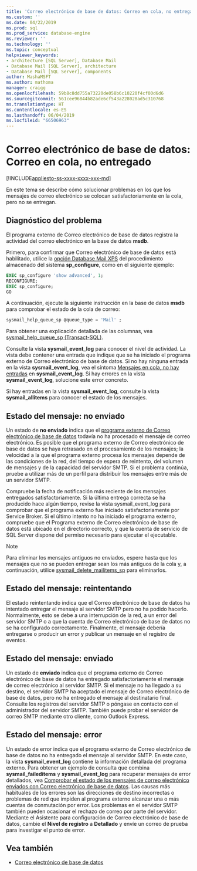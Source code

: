 ```yaml
---
title: 'Correo electrónico de base de datos: Correo en cola, no entregado | Microsoft Docs'
ms.custom: ''
ms.date: 04/22/2019
ms.prod: sql
ms.prod_service: database-engine
ms.reviewer: ''
ms.technology: ''
ms.topic: conceptual
helpviewer_keywords:
- architecture [SQL Server], Database Mail
- Database Mail [SQL Server], architecture
- Database Mail [SQL Server], components
author: MashaMSFT
ms.author: mathoma
manager: craigg
ms.openlocfilehash: 59b8c8dd755a73220de058b6c10220f4cf00d6d6
ms.sourcegitcommit: 561cee96844b82ade6cf543a228028ad5c310768
ms.translationtype: HT
ms.contentlocale: es-ES
ms.lasthandoff: 06/04/2019
ms.locfileid: "66506963"
---
```

# <a name="database-mail-mail-queued-not-delivered"></a>Correo electrónico de base de datos: Correo en cola, no entregado 
[!INCLUDE[appliesto-ss-xxxx-xxxx-xxx-md](../../includes/appliesto-ss-xxxx-xxxx-xxx-md.md)]

En este tema se describe cómo solucionar problemas en los que los mensajes de correo electrónico se colocan satisfactoriamente en la cola, pero no se entregan.

## <a name="diagnose-the-problem"></a>Diagnóstico del problema 

El programa externo de Correo electrónico de base de datos registra la actividad del correo electrónico en la base de datos **msdb**.

Primero, para confirmar que Correo electrónico de base de datos está habilitado, utilice la [opción Database Mail XPS](../../database-engine/configure-windows/database-mail-xps-server-configuration-option.md) del procedimiento almacenado del sistema **sp_configure**, como en el siguiente ejemplo:

```sql 
EXEC sp_configure 'show advanced', 1;  
RECONFIGURE; 
EXEC sp_configure; 
GO
```

A continuación, ejecute la siguiente instrucción en la base de datos **msdb** para comprobar el estado de la cola de correo:

```sql
sysmail_help_queue_sp @queue_type = 'Mail' ;
```

Para obtener una explicación detallada de las columnas, vea [sysmail_help_queue_sp (Transact-SQL)](../system-stored-procedures/sysmail-help-queue-sp-transact-sql.md#result-set).

Consulte la vista **sysmail_event_log** para conocer el nivel de actividad. La vista debe contener una entrada que indique que se ha iniciado el programa externo de Correo electrónico de base de datos. Si no hay ninguna entrada en la vista **sysmail_event_log**, vea el síntoma [Mensajes en cola, no hay entradas](database-mail-common-errors.md#database-mail-queued-no-entries-in-sysmail_event_log-or-windows-application-event-log) en **sysmail_event_log**. Si hay errores en la vista **sysmail_event_log**, solucione este error concreto.

Si hay entradas en la vista **sysmail_event_log**, consulte la vista **sysmail_allitems** para conocer el estado de los mensajes.

## <a name="message-status-unsent"></a>Estado del mensaje: no enviado 

Un estado de **no enviado** indica que el [programa externo de Correo electrónico de base de datos](database-mail-external-program.md) todavía no ha procesado el mensaje de correo electrónico. Es posible que el programa externo de Correo electrónico de base de datos se haya retrasado en el procesamiento de los mensajes; la velocidad a la que el programa externo procesa los mensajes depende de las condiciones de la red, del tiempo de espera de reintento, del volumen de mensajes y de la capacidad del servidor SMTP. Si el problema continúa, pruebe a utilizar más de un perfil para distribuir los mensajes entre más de un servidor SMTP.

Compruebe la fecha de notificación más reciente de los mensajes entregados satisfactoriamente. Si la última entrega correcta se ha producido hace algún tiempo, revise la vista sysmail_event_log para comprobar que el programa externo fue iniciado satisfactoriamente por Service Broker. Si el último intento no ha iniciado el programa externo, compruebe que el Programa externo de Correo electrónico de base de datos está ubicado en el directorio correcto, y que la cuenta de servicio de SQL Server dispone del permiso necesario para ejecutar el ejecutable.

   > [!NOTE]
   > Para eliminar los mensajes antiguos no enviados, espere hasta que los mensajes que no se pueden entregar sean los más antiguos de la cola y, a continuación, utilice [sysmail_delete_mailitems_sp](../system-stored-procedures/sysmail-delete-mailitems-sp-transact-sql.md) para eliminarlos.

## <a name="message-status-retrying"></a>Estado del mensaje: reintentando

El estado reintentando indica que el Correo electrónico de base de datos ha intentado entregar el mensaje al servidor SMTP pero no ha podido hacerlo. Normalmente, esto se debe a una interrupción de la red, a un error del servidor SMTP o a que la cuenta de Correo electrónico de base de datos no se ha configurado correctamente. Finalmente, el mensaje debería entregarse o producir un error y publicar un mensaje en el registro de eventos.

## <a name="message-status-sent"></a>Estado del mensaje: enviado

Un estado de **enviado** indica que el programa externo de Correo electrónico de base de datos ha entregado satisfactoriamente el mensaje de correo electrónico al servidor SMTP. Si el mensaje no ha llegado a su destino, el servidor SMTP ha aceptado el mensaje de Correo electrónico de base de datos, pero no ha entregado el mensaje al destinatario final. Consulte los registros del servidor SMTP o póngase en contacto con el administrador del servidor SMTP. También puede probar el servidor de correo SMTP mediante otro cliente, como Outlook Express.

## <a name="message-status-failed"></a>Estado del mensaje: error

Un estado de error indica que el programa externo de Correo electrónico de base de datos no ha entregado el mensaje al servidor SMTP. En este caso, la vista **sysmail_event_log** contiene la información detallada del programa externo. Para obtener un ejemplo de consulta que combina **sysmail_faileditems** y **sysmail_event_log** para recuperar mensajes de error detallados, vea [Comprobar el estado de los mensajes de correo electrónico enviados con Correo electrónico de base de datos](check-the-status-of-e-mail-messages-sent-with-database-mail.md). Las causas más habituales de los errores son las direcciones de destino incorrectas o problemas de red que impiden al programa externo alcanzar una o más cuentas de conmutación por error. Los problemas en el servidor SMTP también pueden ocasionar el rechazo de correo por parte del servidor. Mediante el Asistente para configuración de Correo electrónico de base de datos, cambie el **Nivel de registro** a **Detallado** y envíe un correo de prueba para investigar el punto de error.



##  <a name="RelatedContent"></a> Vea también
  
-  [Correo electrónico de base de datos](database-mail.md)

  
  
